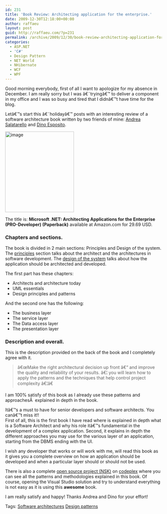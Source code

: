 ```yaml
---
id: 231
title: 'Book Review: Architecting application for the enterprise.'
date: 2009-12-30T12:18:00+00:00
author: raffaeu
layout: post
guid: http://raffaeu.com/?p=231
permalink: /archive/2009/12/30/book-review-architecting-application-for-the-enterprise.aspx
categories:
  - ASP.NET
  - 'C#'
  - Design Pattern
  - NET World
  - NHibernate
  - WCF
  - WPF
---
```

Good morning everybody, first of all I want to apologize for my absence in December. I am really sorry but I was â€˜tryingâ€™ to deliver a component in my office and I was so busy and tired that I didnâ€™t have time for the blog.

Letâ€™s start this â€˜holidayâ€™ posts with an interesting review of a software architecture book written by two friends of mine: <a href="http://blogs.ugidotnet.org/pape/Default.aspx" target="_blank">Andrea Salatarello</a> and <a href="http://weblogs.asp.net/despos/" target="_blank">Dino Esposito</a>.

<a href="http://blog.raffaeu.com/Images/blog_raffaeu_com/WindowsLiveWriter/BookReviewArchitectingapplicationforthe_AE66/image.png" rel="lightbox"><img style="border-bottom: 0px; border-left: 0px; display: inline; border-top: 0px; border-right: 0px" title="image" border="0" alt="image" src="http://blog.raffaeu.com/Images/blog_raffaeu_com/WindowsLiveWriter/BookReviewArchitectingapplicationforthe_AE66/image_thumb.png" width="221" height="260" /></a> 

The title is: **Microsoft .NET: Architecting Applications for the Enterprise (PRO-Developer) (Paperback)** available at Amazon.com for 29.69 USD.

### Chapters and sections.

The book is divided in 2 main sections: Principles and Design of the system.   
The <u>principles</u> section talks about the architect and the architectures in software development. The <u>design of the system</u> talks about how the application should be architected and developed.

The first part has these chapters:

  * Architects and architecture today
  * UML essentials
  * Design principles and patterns

And the second one has the following:

  * The business layer
  * The service layer
  * The Data access layer
  * The presentation layer

### Description and overall.

This is the description provided on the back of the book and I completely agree with it.

> â€œMake the right architectural decision up front â€“ and improve the quality and reliability of your results. â€¦ you will learn how to apply the patterns and the techniques that help control project complexity â€¦â€

I am 100% satisfy of this book as I already use these patterns and approachesÂ  explained in depth in the book. 

Itâ€™s a must to have for senior developers and software architects. You canâ€™t miss it!!   
First of all, this is the first book I have read where is explained in depth what is a Software Architect and why his role itâ€™s fundamental in the development of a complex application. Second, it explains in depth the different approaches you may use for the various layer of an application, starting from the DBMS ending with the UI.

I wish any developer that works or will work with me, will read this book as it gives you a complete overview on how an application should be developed and when a particular layer should or should not be used. 

There is also a complete <a href="http://www.codeplex.com/NSK" target="_blank">open source project (NSK)</a> on <a href="http://www.codeplex.com" target="_blank">codeplex</a> where you can see all the patterns and methodologies explained in this book. Of course, opening the Visual Studio solution and try to understand everything is not easy as it is using this **awesome** book.

I am really satisfy and happy! Thanks Andrea and Dino for your effort!

Tags: <a href="http://technorati.com/tag/Software architectures" rel="tag">Software architectures</a> <a href="http://technorati.com/tag/Design patterns" rel="tag">Design patterns</a>